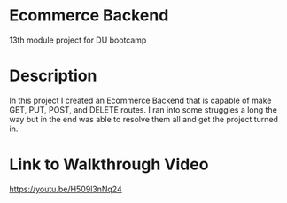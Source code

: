 # Ecommerce Backend
13th module project for DU bootcamp
# Description 
In this project I created an Ecommerce Backend that is capable of make GET, PUT, POST, and DELETE routes. I ran into some struggles a long the way but in the end was able to resolve them all and get the project turned in. 

# Link to Walkthrough Video
https://youtu.be/H509l3nNq24